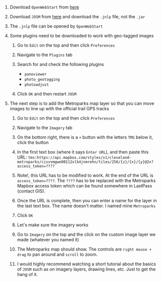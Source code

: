 1. Download `OpenWebStart` from [here](https://openwebstart.com/)

2. Download `JOSM` from [here](https://josm.openstreetmap.de/) and download the `.jnlp` file, not the `.jar`

3. The `.jnlp` file can be opened by `OpenWebStart` 

4. Some plugins need to be downloaded to work with geo-tagged images
   
   1. Go to `Edit` on the top and then click `Preferences`
   
   2. Navigate to the `Plugins` tab
   
   3. Search for and check the following plugins
      
      * `panoviewer`
      * `photo_geotagging`
      * `photoadjust`
   
   4. Click `OK` and then restart `JOSM`

5. The next step is to add the Metroparks map layer so that you can move images to line up with the official trail GPS tracks
   
   1. Go to `Edit` on the top and then click `Preferences`
   
   2. Navigate to the `Imagery` tab
   
   3. On the bottom right, there is a `+` button with the letters `TMS` below it, click the button
   
   4. In the first text box (where it says `Enter URL`), and then paste this URL: `tms:https://api.mapbox.com/styles/v1/cleveland-metroparks/cisvvmgwe00112xlk4jnmrehn/tiles/256/{z}/{x}/{y}@2x?access_token=????`
   
   5. Note!, this URL has to be modified to work. At the end of the URL is `access_token=????`. The `????` has to be replaced with the Metroparks Mapbox access token which can be found somewhere in LastPass (contact GIS).
   
   6. Once the URL is complete, then you can enter a name for the layer in the last text box. The name doesn't matter. I named mine `Metroparks`
   
   7. Click `OK`
   
   8. Let's make sure the imagery works
   
   9. Go to `Imagery` on the top and the click on the custom image layer we made (whatever you named it)
   
   10. The Metroparks map should show. The controls are `right mouse + drag` to pan around and `scroll` to zoom.
   
   11. I would highly recommend watching a short tutorial about the basics of `JOSM` such as on imagery layers, drawing lines, etc. Just to get the hang of it.
